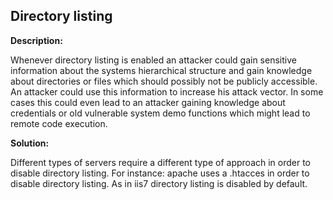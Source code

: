 
Directory listing
-------

**Description:**

Whenever directory listing is enabled an attacker could gain sensitive information about 
the systems hierarchical structure and gain knowledge about directories or files which should 
possibly not be publicly accessible. An attacker could use this information to 
increase his attack vector. In some cases this could even lead to an attacker gaining knowledge about 
credentials or old vulnerable system demo functions which might lead to remote code execution.


**Solution:**

Different types of servers require a different type of approach in order to disable 
directory listing. For instance: apache uses a .htacces in order to disable directory listing.
As in iis7 directory listing is disabled by default. 

